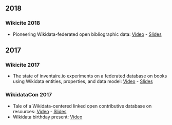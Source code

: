 <!-- LANG:EN, title="Presentations"-->

## 2018
### Wikicite 2018
* Pioneering Wikidata-federated open bibliographic data: [Video](https://www.youtube.com/watch?v=4CZDJ2uHrTk&t=3864) - [Slides](https://inventaire.github.io/wikicite-2018)

## 2017
### Wikicite 2017
* The state of inventaire.io experiments on a federated database on books using Wikidata entities, properties, and data model: [Video](https://www.youtube.com/watch?v=1pMHSghEM7A&t=8h42m52s) - [Slides](https://github.com/inventaire/wikicite)

### WikidataCon 2017
  * Tale of a Wikidata-centered linked open contributive database on resources: [Video](https://www.youtube.com/watch?v=nlxWy8ombEM) - [Slides](https://hackmd.io/p/SJGdXy-RZ)
  * Wikidata birthday present: [Video](https://media.ccc.de/v/wikidatacon2017-10042-birthday_celebration_demo_of_presents#video&t=2090)